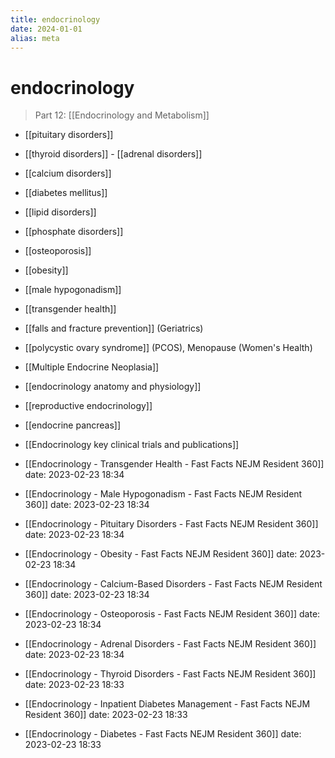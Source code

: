 ```yaml
---
title: endocrinology
date: 2024-01-01
alias: meta
---
```


# endocrinology

> 	Part 12: [[Endocrinology and Metabolism]]

- [[pituitary disorders]]
- [[thyroid disorders]] - [[adrenal disorders]]
- [[calcium disorders]]
- [[diabetes mellitus]]
- [[lipid disorders]]
- [[phosphate disorders]]
- [[osteoporosis]]
- [[obesity]]
- [[male hypogonadism]]
- [[transgender health]]
- [[falls and fracture prevention]] (Geriatrics)
- [[polycystic ovary syndrome]] (PCOS), Menopause (Women's Health)
- [[Multiple Endocrine Neoplasia]]

- [[endocrinology anatomy and physiology]]
- [[reproductive endocrinology]]
- [[endocrine pancreas]]
- [[Endocrinology key clinical trials and publications]]

- [[Endocrinology - Transgender Health - Fast Facts  NEJM Resident 360]] date: 2023-02-23 18:34
- [[Endocrinology - Male Hypogonadism - Fast Facts  NEJM Resident 360]] date: 2023-02-23 18:34
- [[Endocrinology - Pituitary Disorders - Fast Facts  NEJM Resident 360]] date: 2023-02-23 18:34
- [[Endocrinology - Obesity - Fast Facts  NEJM Resident 360]] date: 2023-02-23 18:34
- [[Endocrinology - Calcium-Based Disorders - Fast Facts  NEJM Resident 360]] date: 2023-02-23 18:34
- [[Endocrinology - Osteoporosis - Fast Facts  NEJM Resident 360]] date: 2023-02-23 18:34
- [[Endocrinology - Adrenal Disorders - Fast Facts  NEJM Resident 360]] date: 2023-02-23 18:34
- [[Endocrinology - Thyroid Disorders - Fast Facts  NEJM Resident 360]] date: 2023-02-23 18:33
- [[Endocrinology - Inpatient Diabetes Management - Fast Facts  NEJM Resident 360]] date: 2023-02-23 18:33
- [[Endocrinology - Diabetes - Fast Facts  NEJM Resident 360]] date: 2023-02-23 18:33
